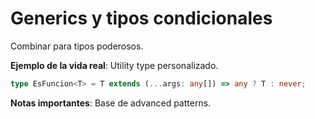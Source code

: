 # Generics y tipos condicionales

Combinar para tipos poderosos.

**Ejemplo de la vida real**: Utility type personalizado.

```typescript
type EsFuncion<T> = T extends (...args: any[]) => any ? T : never;
```

**Notas importantes**: Base de advanced patterns.